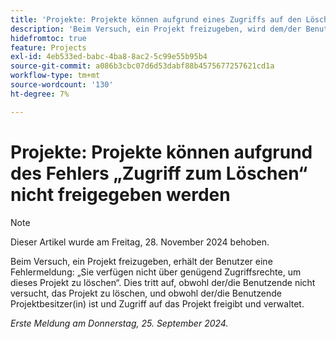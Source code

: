 ```yaml
---
title: 'Projekte: Projekte können aufgrund eines Zugriffs auf den Löschfehler nicht freigegeben werden.'
description: 'Beim Versuch, ein Projekt freizugeben, wird dem/der Benutzenden ein Fehler angezeigt: Sie verfügen nicht über genügend Zugriffsrechte, um dieses Projekt zu löschen. Dies tritt auf, obwohl der/die Benutzende nicht versucht, das Projekt zu löschen, und obwohl der/die Benutzende Projektbesitzer(in) ist und Zugriff auf das Projekt freigibt und verwaltet.'
hidefromtoc: true
feature: Projects
exl-id: 4eb533ed-babc-4ba8-8ac2-5c99e55b95b4
source-git-commit: a086b3cbc07d6d53dabf88b4575677257621cd1a
workflow-type: tm+mt
source-wordcount: '130'
ht-degree: 7%

---
```


# Projekte: Projekte können aufgrund des Fehlers „Zugriff zum Löschen“ nicht freigegeben werden

>[!NOTE]
>
>Dieser Artikel wurde am Freitag, 28. November 2024 behoben.

Beim Versuch, ein Projekt freizugeben, erhält der Benutzer eine Fehlermeldung: „Sie verfügen nicht über genügend Zugriffsrechte, um dieses Projekt zu löschen“. Dies tritt auf, obwohl der/die Benutzende nicht versucht, das Projekt zu löschen, und obwohl der/die Benutzende Projektbesitzer(in) ist und Zugriff auf das Projekt freigibt und verwaltet.

_Erste Meldung am Donnerstag, 25. September 2024._
